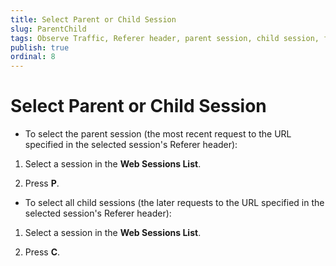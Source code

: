 ```yaml
---
title: Select Parent or Child Session
slug: ParentChild
tags: Observe Traffic, Referer header, parent session, child session, find parent, find child
publish: true
ordinal: 8
---
```


Select Parent or Child Session
==============================

+ To select the parent session (the most recent request to the URL specified in the selected session's Referer header):

1. Select a session in the **Web Sessions List**.

2. Press **P**.

+ To select all child sessions (the later requests to the URL specified in the selected session's Referer header):

1. Select a session in the **Web Sessions List**.

2. Press **C**.
